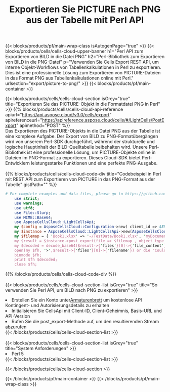 ﻿---
title:  Exportieren Sie PICTURE nach PNG aus der Tabelle mit Perl API
description: Aspose.Cells Cloud REST API unterstützt den Export von Excel Dateien und internen Objekten in Formatdateien. SDK unterstützt Arten von Entwicklungssprachen. Dazu gehören Android, C#, Go, Java, NodeJS, Perl, PHP, Python, Ruby und Swift.
url: /de/perl/export/picture-to-png/
---
{{< blocks/products/pf/main-wrap-class isAutogenPage="true" >}}
{{< blocks/products/cells/cells-cloud-upper-banner h1="Perl API zum Exportieren von BILD in die Datei PNG" h2="Perl-Bibliothek zum Exportieren von BILD in die PNG-Datei" p="Verwenden Sie Cells Export REST API, um interne Objekt-Workflows von Tabellenkalkulationen in Perl zu exportieren. Dies ist eine professionelle Lösung zum Exportieren von PICTURE-Dateien in das Format PNG aus Tabellenkalkulationen online mit Perl." urlsection="export/picture-to-png/" >}}
{{< blocks/products/pf/main-container >}}

{{< blocks/products/cells/cells-cloud-section isGrey="true" title="Exportieren Sie das PICTURE-Objekt in die Formatdatei PNG in Perl" >}}
{{% blocks/products/cells/cells-cloud-api-reference apiurl="https://api.aspose.cloud/v3.0/cells/export" apireferenceurl="https://apireference.aspose.cloud/cells/#/LightCells/PostExport" apimethod="POST" %}}
<br/>
Das Exportieren des PICTURE-Objekts in die Datei PNG aus der Tabelle ist eine komplexe Aufgabe. Der Export von BILD zu PNG-Formatübergängen wird von unserem Perl-SDK durchgeführt, während der strukturelle und logische Hauptinhalt der BILD-Quelltabelle beibehalten wird. Unsere Perl-Bibliothek ist eine professionelle Lösung, um PICTURE-Objekte online in Dateien im PNG-Format zu exportieren. Dieses Cloud-SDK bietet Perl-Entwicklern leistungsstarke Funktionen und eine perfekte PNG-Ausgabe.
<br/>
<br/>
{{% blocks/products/cells/cells-cloud-code-div title="Codebeispiel in Perl mit REST API zum Exportieren von PICTURE in das PNG-Format aus der Tabelle" gistPath="" %}}
  
```perl
# For complete examples and data files, please go to https://github.com/aspose-cells-cloud/aspose-cells-cloud-perl/
    use strict;
    use warnings;
    use utf8; 
    use File::Slurp;
    use MIME::Base64;
    use AsposeCellsCloud::LightCellsApi;
    my $config = AsposeCellsCloud::Configuration->new( client_id => $ENV{'ProductClientId'}, client_secret => $ENV{'ProductClientSecret'});
    my $instance = AsposeCellsCloud::LightCellsApi->new(AsposeCellsCloud::ApiClient->new( $config));
    my $filemap = { 'Book1.xlsx' => '~/TestData/Book1.xlsx', 'myDocument.xlsx' => ~/TestData/myDocument.xlsx'};
    my $result = $instance->post_export(file => $filemap , object_type => 'picture',format => 'png');
    my $decoded = decode_base64($result->{'files'}[0]->{'file_content'});
    open(my $fh, '>',$result->{'files'}[0]->{'filename'}) or die "Could not open file!";
    binmode $fh;
    print $fh $decoded;
    close $fh;
```
   
{{% /blocks/products/cells/cells-cloud-code-div %}}
<br/>
<br/>
{{< blocks/products/cells/cells-cloud-section-list isGrey="true" title="So verwenden Sie Perl API, um BILD nach PNG zu exportieren" >}}
<li> Erstellen Sie ein Konto unter<a href="https://dashboard.aspose.cloud/">Armaturenbrett</a> um kostenlose API Kontingent- und Autorisierungsdetails zu erhalten</li>
<li>Initialisieren Sie CellsApi mit Client-ID, Client-Geheimnis, Basis-URL und API-Version</li>
<li>Rufen Sie die post_export-Methode auf, um den resultierenden Stream abzurufen</li>
{{< /blocks/products/cells/cells-cloud-section-list >}}
<br/>
<br/>
{{< blocks/products/cells/cells-cloud-section-list isGrey="true" title="System Anforderungen" >}}
<li>Perl 5</li>
{{< /blocks/products/cells/cells-cloud-section-list >}}

{{< /blocks/products/cells/cells-cloud-section >}}

{{< /blocks/products/pf/main-container >}}
{{< /blocks/products/pf/main-wrap-class >}}
